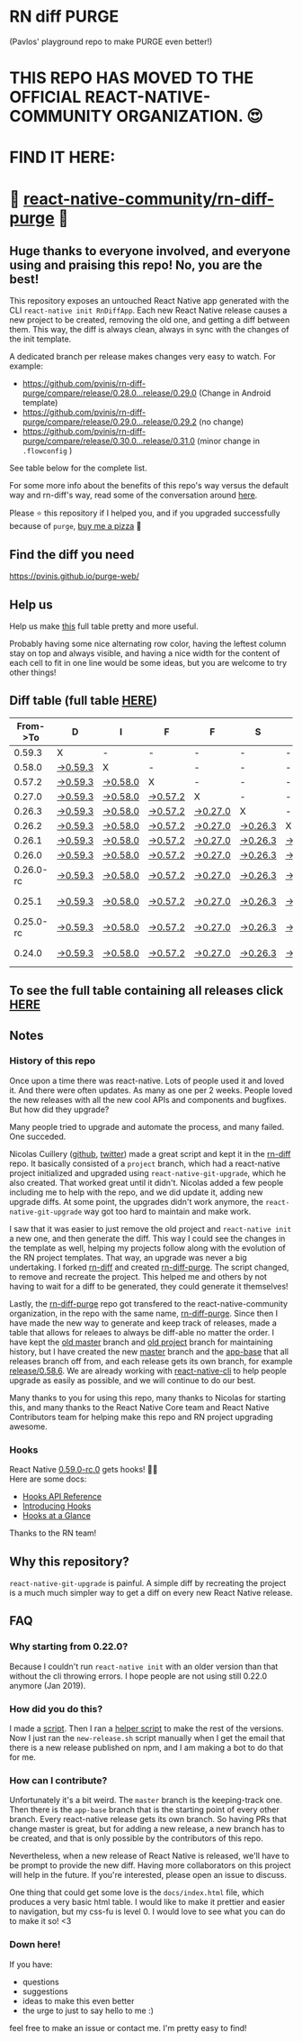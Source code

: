 # RN diff PURGE
(Pavlos' playground repo to make PURGE even better!)

# THIS REPO HAS MOVED TO THE OFFICIAL REACT-NATIVE-COMMUNITY ORGANIZATION. 😍
# FIND IT HERE:  
# 💪 [react-native-community/rn-diff-purge](https://github.com/react-native-community/rn-diff-purge) 🎉
## Huge thanks to everyone involved, and everyone using and praising this repo! No, you are the best!

This repository exposes an untouched React Native app generated with the CLI
`react-native init RnDiffApp`. Each new React Native release causes a new project to be created, removing the old one, and getting a diff between them. This way, the diff is always clean, always in sync with the changes of the init template.

A dedicated branch per release makes changes very easy
to watch. For example:

* https://github.com/pvinis/rn-diff-purge/compare/release/0.28.0...release/0.29.0
(Change in Android template)
* https://github.com/pvinis/rn-diff-purge/compare/release/0.29.0...release/0.29.2
(no change)
* https://github.com/pvinis/rn-diff-purge/compare/release/0.30.0...release/0.31.0
(minor change in `.flowconfig` )

See table below for the complete list.

For some more info about the benefits of this repo's way versus the default way and rn-diff's way, read some of the conversation around [here](https://github.com/react-native-community/discussions-and-proposals/issues/68#issuecomment-452227478).

Please :star: this repository if I helped you, and if you upgraded successfully because of `purge`, [buy me a pizza](https://www.buymeacoffee.com/DGWwHVZ4s) :pizza:

## Find the diff you need
https://pvinis.github.io/purge-web/

## Help us
Help us make [this](https://pvinis.github.io/rn-diff-purge) full table pretty and more useful.

Probably having some nice alternating row color, having the leftest column stay on top and always visible, and having a nice width for the content of each cell to fit in one line would be some ideas, but you are welcome to try other things!

## Diff table (full table [HERE](https://pvinis.github.io/rn-diff-purge))

| From->To  | D                                                                                             | I                                                                                             | F                                                                                             | F                                                                                             | S                                                                                             |                                                                                               | =                                                                                             | =                                                                                             |                                                                                                     | F                                                                                             | U                                                                                                | N   |
| --------- | --------------------------------------------------------------------------------------------- | --------------------------------------------------------------------------------------------- | --------------------------------------------------------------------------------------------- | --------------------------------------------------------------------------------------------- | --------------------------------------------------------------------------------------------- | --------------------------------------------------------------------------------------------- | --------------------------------------------------------------------------------------------- | --------------------------------------------------------------------------------------------- | --------------------------------------------------------------------------------------------------- | --------------------------------------------------------------------------------------------- | ------------------------------------------------------------------------------------------------ | --- |
| 0.59.3    | X                                                                                             | -                                                                                             | -                                                                                             | -                                                                                             | -                                                                                             | -                                                                                             | -                                                                                             | -                                                                                             | -                                                                                                   | -                                                                                             | -                                                                                                | -   |
| 0.58.0    | [->0.59.3](https://github.com/pvinis/rn-diff-purge/compare/release/0.58.0..release/0.59.3)    | X                                                                                             | -                                                                                             | -                                                                                             | -                                                                                             | -                                                                                             | -                                                                                             | -                                                                                             | -                                                                                                   | -                                                                                             | -                                                                                                | -   |
| 0.57.2    | [->0.59.3](https://github.com/pvinis/rn-diff-purge/compare/release/0.57.2..release/0.59.3)    | [->0.58.0](https://github.com/pvinis/rn-diff-purge/compare/release/0.57.2..release/0.58.0)    | X                                                                                             | -                                                                                             | -                                                                                             | -                                                                                             | -                                                                                             | -                                                                                             | -                                                                                                   | -                                                                                             | -                                                                                                | -   |
| 0.27.0    | [->0.59.3](https://github.com/pvinis/rn-diff-purge/compare/release/0.27.0..release/0.59.3)    | [->0.58.0](https://github.com/pvinis/rn-diff-purge/compare/release/0.27.0..release/0.58.0)    | [->0.57.2](https://github.com/pvinis/rn-diff-purge/compare/release/0.27.0..release/0.57.2)    | X                                                                                             | -                                                                                             | -                                                                                             | -                                                                                             | -                                                                                             | -                                                                                                   | -                                                                                             | -                                                                                                | -   |
| 0.26.3    | [->0.59.3](https://github.com/pvinis/rn-diff-purge/compare/release/0.26.3..release/0.59.3)    | [->0.58.0](https://github.com/pvinis/rn-diff-purge/compare/release/0.26.3..release/0.58.0)    | [->0.57.2](https://github.com/pvinis/rn-diff-purge/compare/release/0.26.3..release/0.57.2)    | [->0.27.0](https://github.com/pvinis/rn-diff-purge/compare/release/0.26.3..release/0.27.0)    | X                                                                                             | -                                                                                             | -                                                                                             | -                                                                                             | -                                                                                                   | -                                                                                             | -                                                                                                | -   |
| 0.26.2    | [->0.59.3](https://github.com/pvinis/rn-diff-purge/compare/release/0.26.2..release/0.59.3)    | [->0.58.0](https://github.com/pvinis/rn-diff-purge/compare/release/0.26.2..release/0.58.0)    | [->0.57.2](https://github.com/pvinis/rn-diff-purge/compare/release/0.26.2..release/0.57.2)    | [->0.27.0](https://github.com/pvinis/rn-diff-purge/compare/release/0.26.2..release/0.27.0)    | [->0.26.3](https://github.com/pvinis/rn-diff-purge/compare/release/0.26.2..release/0.26.3)    | X                                                                                             | -                                                                                             | -                                                                                             | -                                                                                                   | -                                                                                             | -                                                                                                | -   |
| 0.26.1    | [->0.59.3](https://github.com/pvinis/rn-diff-purge/compare/release/0.26.1..release/0.59.3)    | [->0.58.0](https://github.com/pvinis/rn-diff-purge/compare/release/0.26.1..release/0.58.0)    | [->0.57.2](https://github.com/pvinis/rn-diff-purge/compare/release/0.26.1..release/0.57.2)    | [->0.27.0](https://github.com/pvinis/rn-diff-purge/compare/release/0.26.1..release/0.27.0)    | [->0.26.3](https://github.com/pvinis/rn-diff-purge/compare/release/0.26.1..release/0.26.3)    | [->0.26.2](https://github.com/pvinis/rn-diff-purge/compare/release/0.26.1..release/0.26.2)    | X                                                                                             | -                                                                                             | -                                                                                                   | -                                                                                             | -                                                                                                | -   |
| 0.26.0    | [->0.59.3](https://github.com/pvinis/rn-diff-purge/compare/release/0.26.0..release/0.59.3)    | [->0.58.0](https://github.com/pvinis/rn-diff-purge/compare/release/0.26.0..release/0.58.0)    | [->0.57.2](https://github.com/pvinis/rn-diff-purge/compare/release/0.26.0..release/0.57.2)    | [->0.27.0](https://github.com/pvinis/rn-diff-purge/compare/release/0.26.0..release/0.27.0)    | [->0.26.3](https://github.com/pvinis/rn-diff-purge/compare/release/0.26.0..release/0.26.3)    | [->0.26.2](https://github.com/pvinis/rn-diff-purge/compare/release/0.26.0..release/0.26.2)    | [->0.26.1](https://github.com/pvinis/rn-diff-purge/compare/release/0.26.0..release/0.26.1)    | X                                                                                             | -                                                                                                   | -                                                                                             | -                                                                                                | -   |
| 0.26.0-rc | [->0.59.3](https://github.com/pvinis/rn-diff-purge/compare/release/0.26.0-rc..release/0.59.3) | [->0.58.0](https://github.com/pvinis/rn-diff-purge/compare/release/0.26.0-rc..release/0.58.0) | [->0.57.2](https://github.com/pvinis/rn-diff-purge/compare/release/0.26.0-rc..release/0.57.2) | [->0.27.0](https://github.com/pvinis/rn-diff-purge/compare/release/0.26.0-rc..release/0.27.0) | [->0.26.3](https://github.com/pvinis/rn-diff-purge/compare/release/0.26.0-rc..release/0.26.3) | [->0.26.2](https://github.com/pvinis/rn-diff-purge/compare/release/0.26.0-rc..release/0.26.2) | [->0.26.1](https://github.com/pvinis/rn-diff-purge/compare/release/0.26.0-rc..release/0.26.1) | [->0.26.0](https://github.com/pvinis/rn-diff-purge/compare/release/0.26.0-rc..release/0.26.0) | X                                                                                                   | -                                                                                             | -                                                                                                | -   |
| 0.25.1    | [->0.59.3](https://github.com/pvinis/rn-diff-purge/compare/release/0.25.1..release/0.59.3)    | [->0.58.0](https://github.com/pvinis/rn-diff-purge/compare/release/0.25.1..release/0.58.0)    | [->0.57.2](https://github.com/pvinis/rn-diff-purge/compare/release/0.25.1..release/0.57.2)    | [->0.27.0](https://github.com/pvinis/rn-diff-purge/compare/release/0.25.1..release/0.27.0)    | [->0.26.3](https://github.com/pvinis/rn-diff-purge/compare/release/0.25.1..release/0.26.3)    | [->0.26.2](https://github.com/pvinis/rn-diff-purge/compare/release/0.25.1..release/0.26.2)    | [->0.26.1](https://github.com/pvinis/rn-diff-purge/compare/release/0.25.1..release/0.26.1)    | [->0.26.0](https://github.com/pvinis/rn-diff-purge/compare/release/0.25.1..release/0.26.0)    | [->0.26.0-rc](https://github.com/pvinis/rn-diff-purge/compare/release/0.25.1..release/0.26.0-rc)    | X                                                                                             | -                                                                                                | -   |
| 0.25.0-rc | [->0.59.3](https://github.com/pvinis/rn-diff-purge/compare/release/0.25.0-rc..release/0.59.3) | [->0.58.0](https://github.com/pvinis/rn-diff-purge/compare/release/0.25.0-rc..release/0.58.0) | [->0.57.2](https://github.com/pvinis/rn-diff-purge/compare/release/0.25.0-rc..release/0.57.2) | [->0.27.0](https://github.com/pvinis/rn-diff-purge/compare/release/0.25.0-rc..release/0.27.0) | [->0.26.3](https://github.com/pvinis/rn-diff-purge/compare/release/0.25.0-rc..release/0.26.3) | [->0.26.2](https://github.com/pvinis/rn-diff-purge/compare/release/0.25.0-rc..release/0.26.2) | [->0.26.1](https://github.com/pvinis/rn-diff-purge/compare/release/0.25.0-rc..release/0.26.1) | [->0.26.0](https://github.com/pvinis/rn-diff-purge/compare/release/0.25.0-rc..release/0.26.0) | [->0.26.0-rc](https://github.com/pvinis/rn-diff-purge/compare/release/0.25.0-rc..release/0.26.0-rc) | [->0.25.1](https://github.com/pvinis/rn-diff-purge/compare/release/0.25.0-rc..release/0.25.1) | X                                                                                                | -   |
| 0.24.0    | [->0.59.3](https://github.com/pvinis/rn-diff-purge/compare/release/0.24.0..release/0.59.3)    | [->0.58.0](https://github.com/pvinis/rn-diff-purge/compare/release/0.24.0..release/0.58.0)    | [->0.57.2](https://github.com/pvinis/rn-diff-purge/compare/release/0.24.0..release/0.57.2)    | [->0.27.0](https://github.com/pvinis/rn-diff-purge/compare/release/0.24.0..release/0.27.0)    | [->0.26.3](https://github.com/pvinis/rn-diff-purge/compare/release/0.24.0..release/0.26.3)    | [->0.26.2](https://github.com/pvinis/rn-diff-purge/compare/release/0.24.0..release/0.26.2)    | [->0.26.1](https://github.com/pvinis/rn-diff-purge/compare/release/0.24.0..release/0.26.1)    | [->0.26.0](https://github.com/pvinis/rn-diff-purge/compare/release/0.24.0..release/0.26.0)    | [->0.26.0-rc](https://github.com/pvinis/rn-diff-purge/compare/release/0.24.0..release/0.26.0-rc)    | [->0.25.1](https://github.com/pvinis/rn-diff-purge/compare/release/0.24.0..release/0.25.1)    | [->0.25.0-rc](https://github.com/pvinis/rn-diff-purge/compare/release/0.24.0..release/0.25.0-rc) | X   |

## To see the full table containing all releases click [HERE](https://pvinis.github.io/rn-diff-purge)

## Notes

### History of this repo

Once upon a time there was react-native. Lots of people used it and loved it. And there were often updates. As many as one per 2 weeks. People loved the new releases with all the new cool APIs and components and bugfixes. But how did they upgrade?

Many people tried to upgrade and automate the process, and many failed. One succeded.

Nicolas Cuillery ([github](https://github.com/ncuillery), [twitter](https://twitter.com/ncuillery)) made a great script and kept it in the [rn-diff](https://github.com/ncuillery/rn-diff) repo. It basically consisted of a `project` branch, which had a react-native project initialized and upgraded using `react-native-git-upgrade`, which he also created. That worked great until it didn't. Nicolas added a few people including me to help with the repo, and we did update it, adding new upgrade diffs. At some point, the upgrades didn't work anymore, the `react-native-git-upgrade` way got too hard to maintain and make work.

I saw that it was easier to just remove the old project and `react-native init` a new one, and then generate the diff. This way I could see the changes in the template as well, helping my projects follow along with the evolution of the RN project templates. That way, an upgrade was never a big undertaking. I forked [rn-diff](https://github.com/ncuillery/rn-diff) and created [rn-diff-purge](https://github.com/pvinis/rn-diff-purge). The script changed, to remove and recreate the project. This helped me and others by not having to wait for a diff to be generated, they could generate it themselves!

Lastly, the [rn-diff-purge](https://github.com/pvinis/rn-diff-purge) repo got transfered to the react-native-community organization, in the repo with the same name, [rn-diff-purge](https://github.com/react-native-community/rn-diff-purge). Since then I have made the new way to generate and keep track of releases, made a table that allows for releaes to always be diff-able no matter the order. I have kept the [old master](https://github.com/pvinis/rn-diff-purge/tree/old/master) branch and [old project](https://github.com/pvinis/rn-diff-purge/tree/old/project) branch for maintaining history, but I have created the new [master](https://github.com/pvinis/rn-diff-purge/tree/master) branch and the [app-base](https://github.com/pvinis/rn-diff-purge/tree/app-base) that all releases branch off from, and each release gets its own branch, for example [release/0.58.6](https://github.com/pvinis/rn-diff-purge/tree/release/0.58.6). We are already working with [react-native-cli](https://github.com/react-native-community/react-native-cli) to help people upgrade as easily as possible, and we will continue to do our best.

Many thanks to you for using this repo, many thanks to Nicolas for starting this, and many thanks to the React Native Core team and React Native Contributors team for helping make this repo and RN project upgrading awesome.

### Hooks
React Native [0.59.0-rc.0](https://github.com/pvinis/rn-diff-purge#version-changes) gets hooks! 🎉🥳  
Here are some docs:
- [Hooks API Reference](https://reactjs.org/docs/hooks-reference.html)
- [Introducing Hooks](https://reactjs.org/docs/hooks-intro.html)
- [Hooks at a Glance](https://reactjs.org/docs/hooks-overview.html)

Thanks to the RN team!

## Why this repository?
`react-native-git-upgrade` is painful. A simple diff by recreating the project is a much much simpler way to get a diff on every new React Native release.

## FAQ

### Why starting from 0.22.0?

Because I couldn't run `react-native init` with an older version than that without the cli throwing errors. I hope people are not using still 0.22.0 anymore (Jan 2019).

### How did you do this?

I made a [script](https://github.com/pvinis/rn-diff-purge/blob/master/new-release.sh). Then I ran a [helper script](https://github.com/pvinis/rn-diff-purge/blob/master/new-release.sh) to make the rest of the versions.
Now I just ran the `new-release.sh` script manually when I get the email that there is a new release published on npm, and I am making a bot to do that for me.

### How can I contribute?

Unfortunately it's a bit weird. The `master` branch is the keeping-track one. Then there is the `app-base` branch that is the starting point of every other branch. Every react-native release gets its own branch. So having PRs that change master is great, but for adding a new release, a new branch has to be created, and that is only possible by the contributors of this repo.

Nevertheless, when a new release of React Native is released, we'll have to be prompt to provide
the new diff. Having more collaborators on this project will help in the future. If you're interested, please open an issue to discuss.

One thing that could get some love is the `docs/index.html` file, which produces a very basic html table. I would like to make it prettier and easier to navigation, but my css-fu is level 0. I would love to see what you can do to make it so! <3

### Down here!

If you have: 
- questions
- suggestions
- ideas to make this even better
- the urge to just to say hello to me :)

feel free to make an issue or contact me. I'm pretty easy to find!
